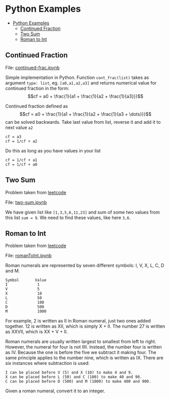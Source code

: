 # Python Examples

- [Python Examples](#python-examples)
  - [Continued Fraction](#continued-fraction)
  - [Two Sum](#two-sum)
  - [Roman to Int](#roman-to-int)

## Continued Fraction

File: [continued-frac.ipynb](continued-frac.ipynb)

Simple implementation in Python. Function `cont_frac(list)` takes as argument `type: list`, eg. `[a0,a1,a2,a3]` and returns numerical value for continued fraction in the form:
$$cf = a0 + \frac{1}{a1 + \frac{1}{a2 + \frac{1}{a3}}}$$

Continued fraction defined as
$$cf = a0 + \frac{1}{a1 + \frac{1}{a2 + \frac{1}{a3 + \dots}}}$$
can be solved backwards. Take last value from list, reverse it and add it to next value `a2`
```
cf = a3
cf = 1/cf + a2
```
Do this as long as you have values in your list
```
cf = 1/cf + a1
cf = 1/cf + a0
```

## Two Sum

Problem taken from [leetcode](leetcode.com)

File: [two-sum.ipynb](two-sum.ipynb)

We have given list like `[1,3,5,6,11,23]` and sum of some two values from this list `sum = 9`. We need to find these values, like here `3,6`.

## Roman to Int

Problem taken from [leetcode](leetcode.com)

File: [romanToInt.ipynb](romanToInt.ipynb)

Roman numerals are represented by seven different symbols: I, V, X, L, C, D and M.

```
Symbol       Value
I             1
V             5
X             10
L             50
C             100
D             500
M             1000
```

For example, 2 is written as II in Roman numeral, just two ones added together. 12 is written as XII, which is simply X + II. The number 27 is written as XXVII, which is XX + V + II.

Roman numerals are usually written largest to smallest from left to right. However, the numeral for four is not IIII. Instead, the number four is written as IV. Because the one is before the five we subtract it making four. The same principle applies to the number nine, which is written as IX. There are six instances where subtraction is used:

    I can be placed before V (5) and X (10) to make 4 and 9. 
    X can be placed before L (50) and C (100) to make 40 and 90. 
    C can be placed before D (500) and M (1000) to make 400 and 900.

Given a roman numeral, convert it to an integer.